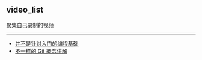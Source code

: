 ## video_list
聚集自己录制的视频

---
- [并不是针对入门的编程基础](https://github.com/xxleyi/video_list/blob/master/%E5%B9%B6%E4%B8%8D%E6%98%AF%E9%92%88%E5%AF%B9%E5%85%A5%E9%97%A8%E7%9A%84%E7%BC%96%E7%A8%8B%E5%9F%BA%E7%A1%80.md)
- [不一样的 Git 概念讲解](https://github.com/xxleyi/video_list/blob/master/%E4%B8%8D%E4%B8%80%E6%A0%B7%E7%9A%84%20Git%20%E6%A6%82%E5%BF%B5%E8%AE%B2%E8%A7%A3.md)
